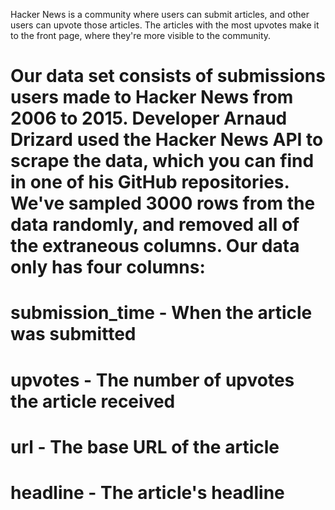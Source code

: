  Hacker News is a community where users can submit articles, and other users can upvote those articles. The articles with the most upvotes make it to the front page, where they're more visible to the community.

# Our data set consists of submissions users made to Hacker News from 2006 to 2015. Developer Arnaud Drizard used the Hacker News API to scrape the data, which you can find in one of his GitHub repositories. We've sampled 3000 rows from the data randomly, and removed all of the extraneous columns. Our data only has four columns:

# submission_time - When the article was submitted
# upvotes - The number of upvotes the article received
# url - The base URL of the article
# headline - The article's headline

